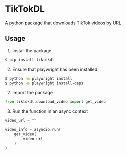 # TikTokDL

A python package that downloads TikTok videos by URL

## Usage

1. Install the package

```bash
$ pip install tiktokdl
```

2. Ensure that playwright has been installed

```bash
$ python -m playwright install
$ python -m playwright install-deps
```

2. Import the package

```python
from tiktokdl.download_video import get_video
```

3. Run the function in an async context

```python
video_url = ""

video_info = asyncio.run(
    get_video(
        video_url
    )
)
```
